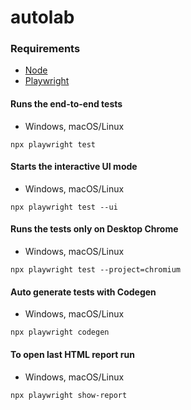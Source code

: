 # autolab

### Requirements

- [Node](https://nodejs.org)
- [Playwright](https://playwright.dev)

#### Runs the end-to-end tests
* Windows, macOS/Linux
```
npx playwright test
```

#### Starts the interactive UI mode
* Windows, macOS/Linux
```
npx playwright test --ui
```

#### Runs the tests only on Desktop Chrome
* Windows, macOS/Linux
```
npx playwright test --project=chromium
```

#### Auto generate tests with Codegen
* Windows, macOS/Linux
```
npx playwright codegen
```

#### To open last HTML report run
* Windows, macOS/Linux
```
npx playwright show-report
```
